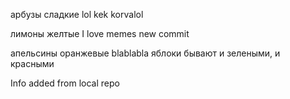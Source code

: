 арбузы сладкие
lol kek korvalol

лимоны желтые
I love memes
new commit

апельсины оранжевые
blablabla
яблоки бывают и зелеными, и красными


Info added from local repo